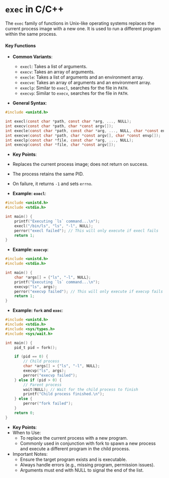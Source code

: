 # `exec` in C/C++

The `exec` family of functions in Unix-like operating systems replaces the current process image with a new one. It is used to run a different program within the same process.

#### Key Functions
- **Common Variants**:
  - `execl`: Takes a list of arguments.
  - `execv`: Takes an array of arguments.
  - `execle`: Takes a list of arguments and an environment array.
  - `execve`: Takes an array of arguments and an environment array.
  - `execlp`: Similar to `execl`, searches for the file in `PATH`.
  - `execvp`: Similar to `execv`, searches for the file in `PATH`.

- **General Syntax**:
```c
#include <unistd.h>

int execl(const char *path, const char *arg, ..., NULL);
int execv(const char *path, char *const argv[]);
int execle(const char *path, const char *arg, ..., NULL, char *const envp[]);
int execve(const char *path, char *const argv[], char *const envp[]);
int execlp(const char *file, const char *arg, ..., NULL);
int execvp(const char *file, char *const argv[]);
```

- **Key Points**:
- Replaces the current process image; does not return on success.
- The process retains the same PID.
- On failure, it returns `-1` and sets `errno`.


- **Example: `execl`**:
```c
#include <unistd.h>
#include <stdio.h>

int main() {
    printf("Executing `ls` command...\n");
    execl("/bin/ls", "ls", "-l", NULL);
    perror("execl failed"); // This will only execute if execl fails
    return 1;
}
```

- **Example: `execvp`**:
```c
#include <unistd.h>
#include <stdio.h>

int main() {
    char *args[] = {"ls", "-l", NULL};
    printf("Executing `ls` command...\n");
    execvp("ls", args);
    perror("execvp failed"); // This will only execute if execvp fails
    return 1;
}
```

- **Example: `fork` and `exec`**:
```c
#include <unistd.h>
#include <stdio.h>
#include <sys/types.h>
#include <sys/wait.h>

int main() {
    pid_t pid = fork();

    if (pid == 0) {
        // Child process
        char *args[] = {"ls", "-l", NULL};
        execvp("ls", args);
        perror("execvp failed");
    } else if (pid > 0) {
        // Parent process
        wait(NULL); // Wait for the child process to finish
        printf("Child process finished.\n");
    } else {
        perror("fork failed");
    }
    return 0;
}
```

- **Key Points**:
- When to Use:
  - To replace the current process with a new program.
  - Commonly used in conjunction with fork to spawn a new process and execute a different program in the child process.
- Important Notes:
  - Ensure the target program exists and is executable.
  - Always handle errors (e.g., missing program, permission issues).
  - Arguments must end with NULL to signal the end of the list.